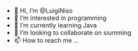 - 👋 Hi, I’m @LuigiNiso
- 👀 I’m interested in programming
- 🌱 I’m currently learning Java
- 💞️ I’m looking to collaborate on siumming
- 📫 How to reach me ...

<!---
LuigiNiso/LuigiNiso is a ✨ special ✨ repository because its `README.md` (this file) appears on your GitHub profile.
You can click the Preview link to take a look at your changes.
--->
